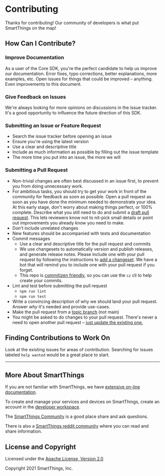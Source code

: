 # Contributing

Thanks for contributing! Our community of developers is what put SmartThings on the map!

## How Can I Contribute?

### Improve Documentation

As a user of the Core SDK, you're the perfect candidate to help us improve our documentation. Error fixes, typo corrections, better explanations, more examples, etc. Open issues for things that could be improved – anything. Even improvements to this document.

### Give Feedback on Issues

We're always looking for more opinions on discussions in the issue tracker. It's a good opportunity to influence the future direction of this SDK.

### Submitting an Issue or Feature Request

- Search the issue tracker before opening an issue
- Ensure you're using the latest version
- Use a clear and descriptive title
- Include as much information as possible by filling out the issue template
- The more time you put into an issue, the more we will

### Submitting a Pull Request

- Non-trivial changes are often best discussed in an issue first, to prevent you from doing unnecessary work.
- For ambitious tasks, you should try to get your work in front of the community for feedback as soon as possible. Open a pull request as soon as you have done the minimum needed to demonstrate your idea. At this early stage, don't worry about making things perfect, or 100% complete. Describe what you still need to do and submit a [draft pull request](https://github.blog/2019-02-14-introducing-draft-pull-requests/). This lets reviewers know not to nit-pick small details or point out improvements you already know you need to make.
- Don't include unrelated changes
- New features should be accompanied with tests and documentation
- Commit messages
  - Use a clear and descriptive title for the pull request and commits
  - We use changesets to automatically version and publish releases, and generate release notes.
    Please include one with your pull request by following the instructions to
	[add a changeset](https://github.com/changesets/changesets/blob/main/docs/adding-a-changeset.md).
	We have a bot that will remind you to include one with your pull request if you forget.
  - This repo is [commitizen friendly](https://github.com/commitizen/cz-cli), so you can use the `cz` cli to help create your commits.
- Lint and test before submitting the pull request
  - `npm run lint`
  - `npm run test`
- Write a convincing description of why we should land your pull request. Answer _why_ it's needed and provide use-cases.
- Make the pull request from a [topic branch](https://github.com/dchelimsky/rspec/wiki/Topic-Branches) (not main)
- You might be asked to do changes to your pull request. There's never a need to open another pull request – [just update the existing one.](https://github.com/RichardLitt/knowledge/blob/master/github/amending-a-commit-guide.md)

## Finding Contributions to Work On

Look at the existing issues for areas of contribution. Searching for issues labeled `help wanted` would be a great place to start.

---

## More About SmartThings

If you are not familiar with SmartThings, we have
[extensive on-line documentation](https://smartthings.developer.samsung.com/develop/index.html).

To create and manage your services and devices on SmartThings, create an account in the
[developer workspace](https://smartthings.developer.samsung.com/workspace/).

The [SmartThings Community](https://community.smartthings.com/) is a good place share and
ask questions.

There is also a [SmartThings reddit community](https://www.reddit.com/r/SmartThings/) where you
can read and share information.

## License and Copyright

Licensed under the [Apache License, Version 2.0](https://www.apache.org/licenses/LICENSE-2.0)

Copyright 2021 SmartThings, Inc.
